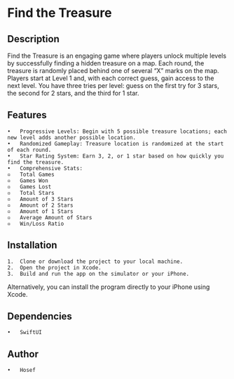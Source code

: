 # Find the Treasure

## Description

Find the Treasure is an engaging game where players unlock multiple levels by successfully finding a hidden treasure on a map. Each round, the treasure is randomly placed behind one of several “X” marks on the map. Players start at Level 1 and, with each correct guess, gain access to the next level. You have three tries per level: guess on the first try for 3 stars, the second for 2 stars, and the third for 1 star.

## Features
	•	Progressive Levels: Begin with 5 possible treasure locations; each new level adds another possible location.
	•	Randomized Gameplay: Treasure location is randomized at the start of each round.
	•	Star Rating System: Earn 3, 2, or 1 star based on how quickly you find the treasure.
	•	Comprehensive Stats:
	▫	Total Games
	▫	Games Won
	▫	Games Lost
	▫	Total Stars
	▫	Amount of 3 Stars
	▫	Amount of 2 Stars
	▫	Amount of 1 Stars
	▫	Average Amount of Stars
	▫	Win/Loss Ratio

## Installation
	1.	Clone or download the project to your local machine.
	2.	Open the project in Xcode.
	3.	Build and run the app on the simulator or your iPhone.

Alternatively, you can install the program directly to your iPhone using Xcode.

## Dependencies
	•	SwiftUI

## Author
	•	Hosef
